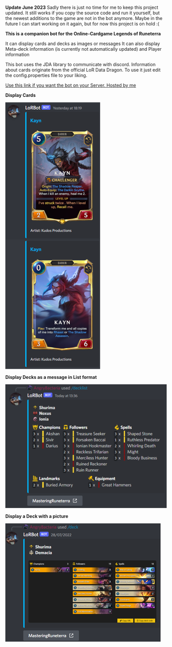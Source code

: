 **Update June 2023**
Sadly there is just no time for me to keep this project updated. It still works if you copy the source code and run it yourself, but the newest additions to the game are not in the bot anymore. Maybe in the future I can start working on it again, but for now this project is on hold :(

**This is a companion bot for the Online-Cardgame Legends of Runeterra**

It can display cards and decks as images or messages
It can also display Meta-deck information (is currently not automatically updated) and Player information

This bot uses the JDA library to communicate with discord. Information about cards originate from the official LoR Data 
Dragon. To use it just edit the config.properties file to your liking. 

[Use this link if you want the bot on your Server. Hosted by me](https://discord.com/api/oauth2/authorize?client_id=959146664160018482&permissions=414464658496&scope=bot%20applications.commands)


**Display Cards**

![Image Missing](src/main/resources/pictures/CardPicture.PNG)

**Display Decks as a message in List format**

![Image Missing](src/main/resources/pictures/DeckList.PNG)

**Display a Deck with a picture**

![Image Missing](src/main/resources/pictures/DeckPicture.PNG)
